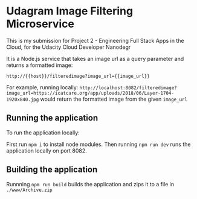 # Udagram Image Filtering Microservice

This is my submission for Project 2 - Engineering Full Stack Apps in the Cloud, for the Udacity Cloud Developer Nanodegr

It is a Node.js service that takes an image url as a query parameter and returns a formatted image:

`http://{{host}}/filteredimage?image_url={{image_url}}`

For example, running locally:
`http://localhost:8082/filteredimage?image_url=https://icatcare.org/app/uploads/2018/06/Layer-1704-1920x840.jpg`
would return the formatted image from the given `image_url`

## Running the application

To run the application locally:

First run `npm i` to install node modules.
Then running `npm run dev` runs the application locally on port 8082.

## Building the application

Runnning `npm run build` builds the application and zips it to a file in `./www/Archive.zip`

